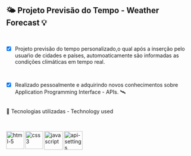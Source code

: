 <h2>🌤 Projeto Previsão do Tempo - Weather Forecast 💡</h2>
<br>

- [x] Projeto previsão do tempo personalizado,o qual após a inserção pelo usuaŕio de cidades e países, automoaticamente são informadas as condições climáticas em tempo real.

<br>

- [x] Realizado pessoalmente e adquirindo novos conhecimentos sobre  Application Programming Interface - APIs. 🛰️

<h2></h2>

🧰  Tecnologias utilizadas - Technology used

<br>

<img align="left" width="48" height="48" src="https://img.icons8.com/arcade/100/html-5.png" alt="html-5"/><img align="left" width="48" height="48" src="https://img.icons8.com/fluency/100/css3.png" alt="css3"/>
<img align="left" width="50" height="50" src="https://img.icons8.com/arcade/100/javascript.png" alt="javascript"/><img align="left" width="50" height="50" src="https://img.icons8.com/glyph-neue/100/FFFFFF/api-settings.png" alt="api-settings"/>

<br><br>
<h2></h2>








